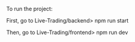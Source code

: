 To run the project:

First, go to Live-Trading/backend> npm run start

Then, go to Live-Trading/frontend> npm run dev
